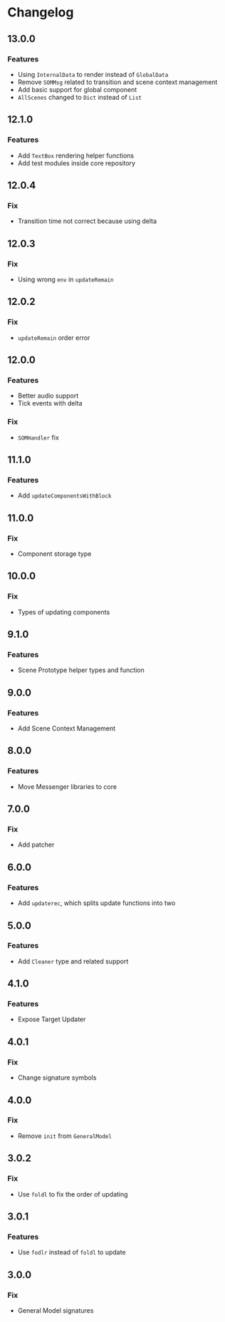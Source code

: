 # Changelog

## 13.0.0

### Features

- Using `InternalData` to render instead of `GlobalData`
- Remove `SOMMsg` related to transition and scene context management
- Add basic support for global component
- `AllScenes` changed to `Dict` instead of `List`

## 12.1.0

### Features

- Add `TextBox` rendering helper functions
- Add test modules inside core repository

## 12.0.4

### Fix

- Transition time not correct because using delta

## 12.0.3

### Fix

- Using wrong `env` in `updateRemain`

## 12.0.2

### Fix

- `updateRemain` order error

## 12.0.0

### Features

- Better audio support
- Tick events with delta

### Fix

- `SOMHandler` fix

## 11.1.0

### Features

- Add `updateComponentsWithBlock`

## 11.0.0

### Fix

- Component storage type

## 10.0.0

### Fix

- Types of updating components

## 9.1.0

### Features

- Scene Prototype helper types and function

## 9.0.0

### Features

- Add Scene Context Management

## 8.0.0

### Features

- Move Messenger libraries to core

## 7.0.0

### Fix

- Add patcher

## 6.0.0

### Features

- Add `updaterec`, which splits update functions into two

## 5.0.0

### Features

-  Add `Cleaner` type and related support

## 4.1.0

### Features

- Expose Target Updater

## 4.0.1

### Fix

- Change signature symbols

## 4.0.0

### Fix

- Remove `init` from `GeneralModel`

## 3.0.2

### Fix

- Use `foldl` to fix the order of updating

## 3.0.1

### Features

- Use `fodlr` instead of `foldl` to update

## 3.0.0

### Fix

- General Model signatures
